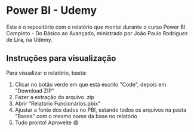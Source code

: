 # Power BI - Udemy

Este é o repositório com o relatório que montei durante o curso Power BI Completo - Do Básico ao Avançado, ministrado por João Paulo Rodrigues de Lira, na Udemy.

## Instruções para visualização

Para visualizar o relatório, basta:
1. Clicar no botão verde em que está escrito "Code", depois em "Download ZIP"
2. Fazer a extração do arquivo .zip
3. Abrir "Relatório Funcionários.pbix"
4. Ajustar a fonte dos dados no PBI, estando todos os arquivos na pasta "Bases" com o mesmo nome da base no relatório
5. Tudo pronto! Aproveite :smile:
